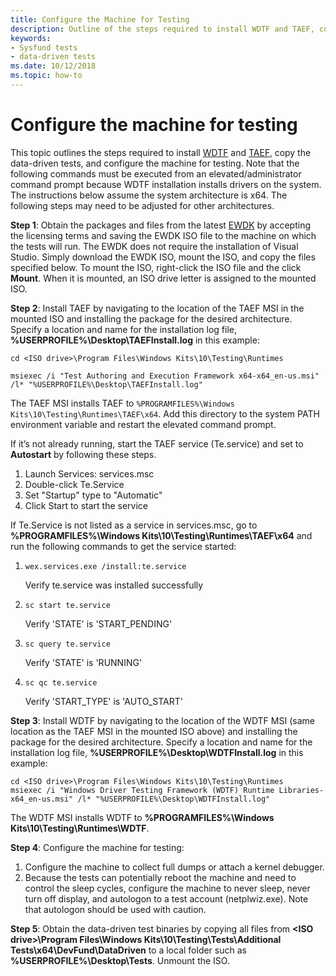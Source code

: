 ```yaml
---
title: Configure the Machine for Testing
description: Outline of the steps required to install WDTF and TAEF, copy the System Fundamentals data-driven tests, and configure the machine for testing
keywords:
- Sysfund tests
- data-driven tests
ms.date: 10/12/2018
ms.topic: how-to
---
```


# Configure the machine for testing
This topic outlines the steps required to install [WDTF](../wdtf/index.md) and [TAEF](../taef/index.md), copy the data-driven tests, and configure the machine for testing. Note that the following commands must be executed from an elevated/administrator command prompt because WDTF installation installs drivers on the system.
The instructions below assume the system architecture is x64.  The following steps may need to be adjusted for other architectures.

**Step 1**: Obtain the packages and files from the latest [EWDK](../develop/using-the-enterprise-wdk.md) by accepting the licensing terms and saving the EWDK ISO file to the machine on which the tests will run. The EWDK does not require the installation of Visual Studio. Simply download the EWDK ISO, mount the ISO, and copy the files specified below. To mount the ISO, right-click the ISO file and the click **Mount**. When it is mounted, an ISO drive letter is assigned to the mounted ISO.

**Step 2**: Install TAEF by navigating to the location of the TAEF MSI in the mounted ISO and installing the package for the desired architecture. Specify a location and name for the installation log file, **%USERPROFILE%\Desktop\TAEFInstall.log** in this example:

```console
cd <ISO drive>\Program Files\Windows Kits\10\Testing\Runtimes

msiexec /i "Test Authoring and Execution Framework x64-x64_en-us.msi" /l* "%USERPROFILE%\Desktop\TAEFInstall.log"
```

The TAEF MSI installs TAEF to `%PROGRAMFILES%\Windows Kits\10\Testing\Runtimes\TAEF\x64`.  Add this directory to the system PATH environment variable and restart the elevated command prompt.

If it’s not already running, start the TAEF service (Te.service) and set to **Autostart** by following these steps.

1.	Launch Services: services.msc
2.	Double-click Te.Service
3.	Set "Startup" type to "Automatic"
4.	Click Start to start the service

If Te.Service is not listed as a service in services.msc, go to **%PROGRAMFILES%\Windows Kits\10\Testing\Runtimes\TAEF\x64** and run the following commands to get the service started:

1. `wex.services.exe /install:te.service` 

   Verify te.service was installed successfully

2. `sc start te.service` 

   Verify 'STATE' is 'START_PENDING'

3. `sc query te.service` 

   Verify 'STATE' is 'RUNNING'

4. `sc qc te.service` 

   Verify 'START_TYPE' is 'AUTO_START'

**Step 3**: Install WDTF by navigating to the location of the WDTF MSI (same location as the TAEF MSI in the mounted ISO above) and installing the package for the desired architecture. Specify a location and name for the installation log file, **%USERPROFILE%\Desktop\WDTFInstall.log** in this example:

```console
cd <ISO drive>\Program Files\Windows Kits\10\Testing\Runtimes
msiexec /i "Windows Driver Testing Framework (WDTF) Runtime Libraries-x64_en-us.msi" /l* "%USERPROFILE%\Desktop\WDTFInstall.log"
```
The WDTF MSI installs WDTF to **%PROGRAMFILES%\Windows Kits\10\Testing\Runtimes\WDTF**.

**Step 4**: Configure the machine for testing:

1.	Configure the machine to collect full dumps or attach a kernel debugger.
2.	Because the tests can potentially reboot the machine and need to control the sleep cycles, configure the machine to never sleep, never turn off display, and autologon to a test account (netplwiz.exe).  Note that autologon should be used with caution.

**Step 5**: Obtain the data-driven test binaries by copying all files from **\<ISO drive>\Program Files\Windows Kits\10\Testing\Tests\Additional Tests\x64\DevFund\DataDriven** to a local folder such as **%USERPROFILE%\Desktop\Tests**. Unmount the ISO.
